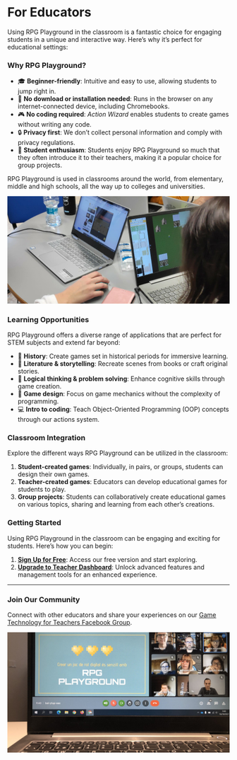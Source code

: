 # For Educators

Using RPG Playground in the classroom is a fantastic choice for engaging students in a unique and interactive way. Here’s why it’s perfect for educational settings:


### Why RPG Playground?

- 🎓 **Beginner-friendly**: Intuitive and easy to use, allowing students to jump right in.
- 💾 **No download or installation needed**: Runs in the browser on any internet-connected device, including Chromebooks.
- 🎮 **No coding required**: *Action Wizard* enables students to create games without writing any code.
- 🔒 **Privacy first**: We don’t collect personal information and comply with privacy regulations.
- 🎉 **Student enthusiasm**: Students enjoy RPG Playground so much that they often introduce it to their teachers, making it a popular choice for group projects.

RPG Playground is used in classrooms around the world, from elementary, middle and high schools, all the way up to colleges and universities.


![RPG Playground used on laptops](img/laptops.jpeg)

### Learning Opportunities

RPG Playground offers a diverse range of applications that are perfect for STEM subjects and extend far beyond:

- 🏰 **History**: Create games set in historical periods for immersive learning.
- 📖 **Literature & storytelling**: Recreate scenes from books or craft original stories.
- 🧠 **Logical thinking & problem solving**: Enhance cognitive skills through game creation.
- 🎨 **Game design**: Focus on game mechanics without the complexity of programming.
- 💻 **Intro to coding**: Teach Object-Oriented Programming (OOP) concepts through our actions system.


### Classroom Integration

Explore the different ways RPG Playground can be utilized in the classroom:

1. **Student-created games**: Individually, in pairs, or groups, students can design their own games.
2. **Teacher-created games**: Educators can develop educational games for students to play.
3. **Group projects**: Students can collaboratively create educational games on various topics, sharing and learning from each other’s creations.


### Getting Started

Using RPG Playground in the classroom can be engaging and exciting for students. Here’s how you can begin:

1. [**Sign Up for Free**](https://rpgplayground.com/register/): Access our free version and start exploring.
2. [**Upgrade to Teacher Dashboard**](https://rpgplayground.com/teacher/): Unlock advanced features and management tools for an enhanced experience.

---

### Join Our Community

Connect with other educators and share your experiences on our [Game Technology for Teachers Facebook Group](https://www.facebook.com/groups/gamesforteachers).

[![RPG Playground video conference](img/video_conference.jpeg)](https://www.facebook.com/groups/gamesforteachers)

